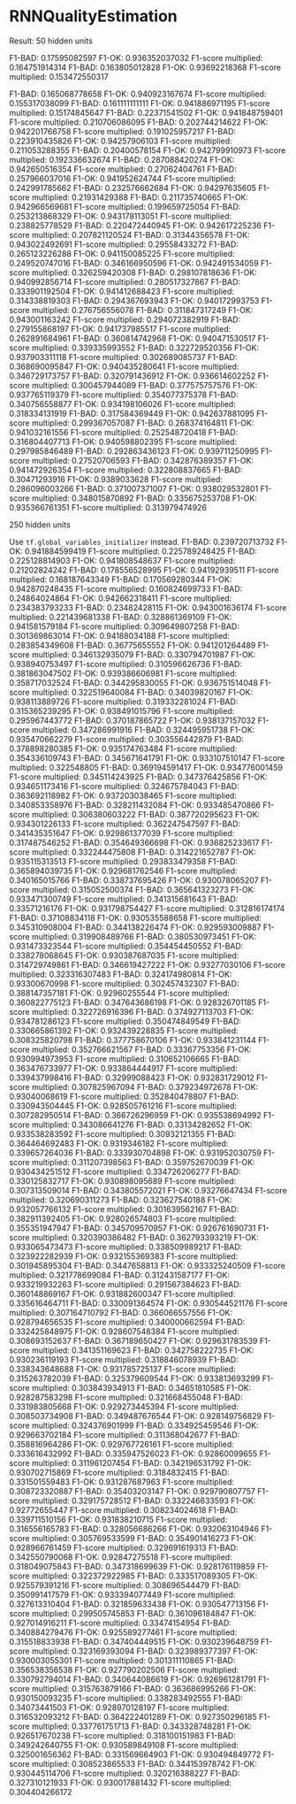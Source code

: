 # RNNQualityEstimation

Result:
50 hidden units

F1-BAD:  0.17595082597 F1-OK:  0.936352037032
F1-score multiplied:  0.164751914314
F1-BAD:  0.163805012828 F1-OK:  0.93692218368
F1-score multiplied:  0.153472550317



F1-BAD:  0.165068778658 F1-OK:  0.940923167674
F1-score multiplied:  0.155317038099
F1-BAD:  0.161111111111 F1-OK:  0.941886971195
F1-score multiplied:  0.15174845647
F1-BAD:  0.22371541502 F1-OK:  0.941848759401
F1-score multiplied:  0.210706086095
F1-BAD:  0.202744214622 F1-OK:  0.942201766758
F1-score multiplied:  0.191025957217
F1-BAD:  0.223910435826 F1-OK:  0.94257906103
F1-score multiplied:  0.211053288355
F1-BAD:  0.20400578154 F1-OK:  0.942799910973
F1-score multiplied:  0.192336632674
F1-BAD:  0.287088420274 F1-OK:  0.942650516354
F1-score multiplied:  0.27062404761
F1-BAD:  0.257966037016 F1-OK:  0.941952624744
F1-score multiplied:  0.242991785662
F1-BAD:  0.232576662684 F1-OK:  0.94297635605
F1-score multiplied:  0.21931429388
F1-BAD:  0.211735740665 F1-OK:  0.942966569681
F1-score multiplied:  0.199659725054
F1-BAD:  0.253213868329 F1-OK:  0.943178113051
F1-score multiplied:  0.238825778529
F1-BAD:  0.220472440945 F1-OK:  0.942617225236
F1-score multiplied:  0.207821120524
F1-BAD:  0.31344356578 F1-OK:  0.943022492691
F1-score multiplied:  0.29558433272
F1-BAD:  0.265123226288 F1-OK:  0.941150085225
F1-score multiplied:  0.249520747016
F1-BAD:  0.346166950596 F1-OK:  0.942491534059
F1-score multiplied:  0.326259420308
F1-BAD:  0.298107818636 F1-OK:  0.940992856714
F1-score multiplied:  0.280517327867
F1-BAD:  0.333901192504 F1-OK:  0.941412688423
F1-score multiplied:  0.314338819303
F1-BAD:  0.294367693943 F1-OK:  0.940172993753
F1-score multiplied:  0.276756556078
F1-BAD:  0.311847317249 F1-OK:  0.943001163242
F1-score multiplied:  0.294072382919
F1-BAD:  0.279155868197 F1-OK:  0.941737985517
F1-score multiplied:  0.262891684961
F1-BAD:  0.360814742968 F1-OK:  0.940471530517
F1-score multiplied:  0.339335993552
F1-BAD:  0.322729520356 F1-OK:  0.937903311118
F1-score multiplied:  0.302689085737
F1-BAD:  0.368690095847 F1-OK:  0.940435280641
F1-score multiplied:  0.346729173757
F1-BAD:  0.320791436912 F1-OK:  0.936614602252
F1-score multiplied:  0.300457944089
F1-BAD:  0.377575757576 F1-OK:  0.937765119379
F1-score multiplied:  0.354077375378
F1-BAD:  0.340756558877 F1-OK:  0.934198106026
F1-score multiplied:  0.318334131919
F1-BAD:  0.317584369449 F1-OK:  0.942637881095
F1-score multiplied:  0.299367057087
F1-BAD:  0.268374164811 F1-OK:  0.941032161556
F1-score multiplied:  0.252548720418
F1-BAD:  0.316804407713 F1-OK:  0.940598802395
F1-score multiplied:  0.297985846489
F1-BAD:  0.292863436123 F1-OK:  0.939711250995
F1-score multiplied:  0.27520706593
F1-BAD:  0.342876389357 F1-OK:  0.941472926354
F1-score multiplied:  0.322808837665
F1-BAD:  0.30471293916 F1-OK:  0.9389033628
F1-score multiplied:  0.286096003266
F1-BAD:  0.371007371007 F1-OK:  0.938029532801
F1-score multiplied:  0.348015870892
F1-BAD:  0.335675253708 F1-OK:  0.935366761351
F1-score multiplied:  0.313979474926


250 hidden units

Use `tf.global_variables_initializer` instead.
F1-BAD:  0.239720713732 F1-OK:  0.941884599419
F1-score multiplied:  0.225789248425
F1-BAD:  0.225128814903 F1-OK:  0.941808548637
F1-score multiplied:  0.21202824242
F1-BAD:  0.178556528995 F1-OK:  0.94192939511
F1-score multiplied:  0.168187643349
F1-BAD:  0.170569280344 F1-OK:  0.942870248435
F1-score multiplied:  0.160824699733
F1-BAD:  0.24864024864 F1-OK:  0.942662318411
F1-score multiplied:  0.234383793233
F1-BAD:  0.23482428115 F1-OK:  0.943001636174
F1-score multiplied:  0.221439681338
F1-BAD:  0.328861369109 F1-OK:  0.941581579184
F1-score multiplied:  0.309649807258
F1-BAD:  0.301369863014 F1-OK:  0.94188034188
F1-score multiplied:  0.283854349608
F1-BAD:  0.36775655552 F1-OK:  0.941201264489
F1-score multiplied:  0.346132935079
F1-BAD:  0.330794701987 F1-OK:  0.938940753497
F1-score multiplied:  0.310596626736
F1-BAD:  0.381863047502 F1-OK:  0.939386606981
F1-score multiplied:  0.358717032524
F1-BAD:  0.344295830055 F1-OK:  0.936751514048
F1-score multiplied:  0.322519640084
F1-BAD:  0.34039820167 F1-OK:  0.938113889726
F1-score multiplied:  0.319332281024
F1-BAD:  0.315365239295 F1-OK:  0.938491015796
F1-score multiplied:  0.295967443772
F1-BAD:  0.370187865722 F1-OK:  0.938137157032
F1-score multiplied:  0.347286991916
F1-BAD:  0.324495951738 F1-OK:  0.935470662279
F1-score multiplied:  0.303556442879
F1-BAD:  0.378898280385 F1-OK:  0.935174763484
F1-score multiplied:  0.354336109743
F1-BAD:  0.345671641791 F1-OK:  0.933107510147
F1-score multiplied:  0.322548805
F1-BAD:  0.369194591417 F1-OK:  0.934776001459
F1-score multiplied:  0.345114243925
F1-BAD:  0.347376425856 F1-OK:  0.934651173416
F1-score multiplied:  0.324675784043
F1-BAD:  0.363692118982 F1-OK:  0.937203038465
F1-score multiplied:  0.340853358976
F1-BAD:  0.328211432084 F1-OK:  0.933485470866
F1-score multiplied:  0.306380603222
F1-BAD:  0.387720295623 F1-OK:  0.934301226133
F1-score multiplied:  0.362247547597
F1-BAD:  0.341435351647 F1-OK:  0.929861377039
F1-score multiplied:  0.317487546252
F1-BAD:  0.354649366698 F1-OK:  0.936825233617
F1-score multiplied:  0.332244475808
F1-BAD:  0.314221652787 F1-OK:  0.935115313513
F1-score multiplied:  0.293833479358
F1-BAD:  0.365894039735 F1-OK:  0.929681762546
F1-score multiplied:  0.340165015766
F1-BAD:  0.338737695426 F1-OK:  0.930078065207
F1-score multiplied:  0.315052500374
F1-BAD:  0.365641323273 F1-OK:  0.933471300749
F1-score multiplied:  0.341315681643
F1-BAD:  0.33571216176 F1-OK:  0.931798754427
F1-score multiplied:  0.312816174174
F1-BAD:  0.37108834118 F1-OK:  0.930535588658
F1-score multiplied:  0.345310908004
F1-BAD:  0.344138226474 F1-OK:  0.929593009887
F1-score multiplied:  0.319908489766
F1-BAD:  0.380530973451 F1-OK:  0.931473323544
F1-score multiplied:  0.354454450552
F1-BAD:  0.338278068645 F1-OK:  0.930387687035
F1-score multiplied:  0.314729749861
F1-BAD:  0.346619427222 F1-OK:  0.93277030106
F1-score multiplied:  0.323316307483
F1-BAD:  0.324174980814 F1-OK:  0.93300670998
F1-score multiplied:  0.302457432307
F1-BAD:  0.388147357181 F1-OK:  0.92960255544
F1-score multiplied:  0.360822775123
F1-BAD:  0.347643686198 F1-OK:  0.928326701185
F1-score multiplied:  0.322726916396
F1-BAD:  0.374927113703 F1-OK:  0.934781286123
F1-score multiplied:  0.350474849549
F1-BAD:  0.330665861392 F1-OK:  0.932439228835
F1-score multiplied:  0.308325820798
F1-BAD:  0.377758670106 F1-OK:  0.933841231144
F1-score multiplied:  0.352766621567
F1-BAD:  0.33367753356 F1-OK:  0.930994973953
F1-score multiplied:  0.310652106665
F1-BAD:  0.363476733977 F1-OK:  0.933864444917
F1-score multiplied:  0.339437998416
F1-BAD:  0.32999088423 F1-OK:  0.932831729012
F1-score multiplied:  0.307825967094
F1-BAD:  0.379234972678 F1-OK:  0.93040068619
F1-score multiplied:  0.352840478807
F1-BAD:  0.330943504445 F1-OK:  0.928505761216
F1-score multiplied:  0.307282950514
F1-BAD:  0.366726296959 F1-OK:  0.935538694992
F1-score multiplied:  0.343086641276
F1-BAD:  0.33134282652 F1-OK:  0.933538283592
F1-score multiplied:  0.30932121355
F1-BAD:  0.364464692483 F1-OK:  0.9319346182
F1-score multiplied:  0.339657264036
F1-BAD:  0.333930704898 F1-OK:  0.931952030759
F1-score multiplied:  0.311207398563
F1-BAD:  0.359752670039 F1-OK:  0.930434251512
F1-score multiplied:  0.334726206277
F1-BAD:  0.330125832717 F1-OK:  0.930898095689
F1-score multiplied:  0.307313509014
F1-BAD:  0.343805572021 F1-OK:  0.93276647434
F1-score multiplied:  0.320690311273
F1-BAD:  0.323627540188 F1-OK:  0.932057766132
F1-score multiplied:  0.301639562167
F1-BAD:  0.382911392405 F1-OK:  0.928026574803
F1-score multiplied:  0.355351947947
F1-BAD:  0.345709570957 F1-OK:  0.926761690731
F1-score multiplied:  0.320390386482
F1-BAD:  0.362793393219 F1-OK:  0.933065473473
F1-score multiplied:  0.338509989217
F1-BAD:  0.323922282939 F1-OK:  0.932155369383
F1-score multiplied:  0.301945895304
F1-BAD:  0.3447658813 F1-OK:  0.933325240509
F1-score multiplied:  0.321778699084
F1-BAD:  0.312431587177 F1-OK:  0.933219932263
F1-score multiplied:  0.291567384623
F1-BAD:  0.360148869167 F1-OK:  0.931882600347
F1-score multiplied:  0.335616464711
F1-BAD:  0.330091364574 F1-OK:  0.930544521176
F1-score multiplied:  0.307164710792
F1-BAD:  0.366066557556 F1-OK:  0.928794656535
F1-score multiplied:  0.340000662594
F1-BAD:  0.332425848975 F1-OK:  0.928607548384
F1-score multiplied:  0.308693152637
F1-BAD:  0.367189650427 F1-OK:  0.929631783539
F1-score multiplied:  0.341351169623
F1-BAD:  0.342758222735 F1-OK:  0.930236119193
F1-score multiplied:  0.318846078939
F1-BAD:  0.338343648688 F1-OK:  0.931785725137
F1-score multiplied:  0.315263782039
F1-BAD:  0.325379609544 F1-OK:  0.933813693299
F1-score multiplied:  0.303843934913
F1-BAD:  0.34651810585 F1-OK:  0.928287583298
F1-score multiplied:  0.321668455048
F1-BAD:  0.331983805668 F1-OK:  0.929273445394
F1-score multiplied:  0.308503734908
F1-BAD:  0.349487676544 F1-OK:  0.928149756829
F1-score multiplied:  0.324376901999
F1-BAD:  0.334925459546 F1-OK:  0.929663702184
F1-score multiplied:  0.311368042677
F1-BAD:  0.358816964286 F1-OK:  0.929767726161
F1-score multiplied:  0.333616432992
F1-BAD:  0.335947526023 F1-OK:  0.92860099655
F1-score multiplied:  0.311961207454
F1-BAD:  0.342196531792 F1-OK:  0.930702715869
F1-score multiplied:  0.3184832415
F1-BAD:  0.331501559483 F1-OK:  0.931287687963
F1-score multiplied:  0.308723320887
F1-BAD:  0.35403203147 F1-OK:  0.929790807757
F1-score multiplied:  0.329175728512
F1-BAD:  0.332246633593 F1-OK:  0.92772655447
F1-score multiplied:  0.308234024618
F1-BAD:  0.339711510156 F1-OK:  0.931838210715
F1-score multiplied:  0.316556165783
F1-BAD:  0.328056686266 F1-OK:  0.932063104946
F1-score multiplied:  0.305769533599
F1-BAD:  0.354901416273 F1-OK:  0.928966761459
F1-score multiplied:  0.329691619313
F1-BAD:  0.342550790068 F1-OK:  0.92847275518
F1-score multiplied:  0.318049075843
F1-BAD:  0.347318699639 F1-OK:  0.928176119859
F1-score multiplied:  0.322372922985
F1-BAD:  0.333517089305 F1-OK:  0.925579391216
F1-score multiplied:  0.308696544479
F1-BAD:  0.350991417579 F1-OK:  0.933394077449
F1-score multiplied:  0.327613310404
F1-BAD:  0.321859633438 F1-OK:  0.930547713156
F1-score multiplied:  0.299505745853
F1-BAD:  0.361096184847 F1-OK:  0.927014916211
F1-score multiplied:  0.33474154954
F1-BAD:  0.340884279476 F1-OK:  0.925589277461
F1-score multiplied:  0.315518833938
F1-BAD:  0.347404449515 F1-OK:  0.930239648759
F1-score multiplied:  0.323169393094
F1-BAD:  0.323989377397 F1-OK:  0.930003055301
F1-score multiplied:  0.301311110865
F1-BAD:  0.356538356538 F1-OK:  0.927790202506
F1-score multiplied:  0.330792794014
F1-BAD:  0.340644086619 F1-OK:  0.926961281791
F1-score multiplied:  0.315763879166
F1-BAD:  0.363686995266 F1-OK:  0.930150093235
F1-score multiplied:  0.338283492555
F1-BAD:  0.34073441503 F1-OK:  0.928970128197
F1-score multiplied:  0.316532093212
F1-BAD:  0.364222401289 F1-OK:  0.927350296185
F1-score multiplied:  0.337761751713
F1-BAD:  0.343328748281 F1-OK:  0.926517670238
F1-score multiplied:  0.318100151983
F1-BAD:  0.349242640755 F1-OK:  0.930589849108
F1-score multiplied:  0.325001656362
F1-BAD:  0.331569664903 F1-OK:  0.930494849772
F1-score multiplied:  0.308523865533
F1-BAD:  0.344153978742 F1-OK:  0.930445114706
F1-score multiplied:  0.320216388227
F1-BAD:  0.327310121933 F1-OK:  0.930017881432
F1-score multiplied:  0.304404266172


